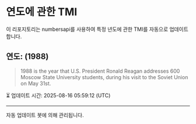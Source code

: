 
# 연도에 관한 TMI

이 리포지토리는 numbersapi를 사용하여 특정 년도에 관한 TMI를 자동으로 업데이트합니다.

## 연도: (1988)
> 1988 is the year that U.S. President Ronald Reagan addresses 600 Moscow State University students, during his visit to the Soviet Union on May 31st.

⏳ 업데이트 시간: 2025-08-16 05:59:12 (UTC)

---
자동 업데이트 봇에 의해 관리됩니다.
